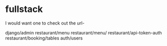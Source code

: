 # fullstack
I would want one to check out the url-

django/admin
restaurant/menu
restaurant/menu/<menu-id>
restaurant/api-token-auth
restaurant/booking/tables
auth/users
